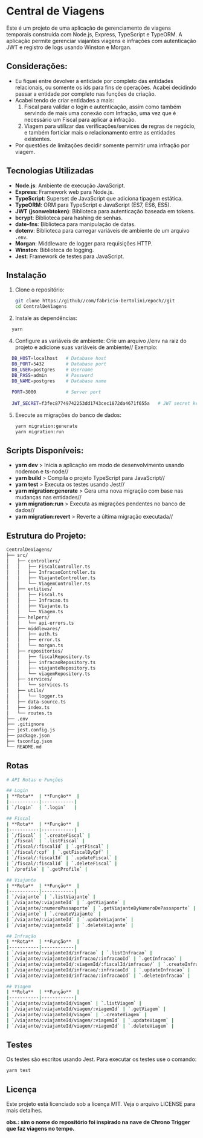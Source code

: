 # Central de Viagens

Este é um projeto de uma aplicação de gerenciamento de viagens temporais construída com Node.js, Express, TypeScript e TypeORM. A aplicação permite gerenciar viajantes viagens e infrações com autenticação JWT e registro de logs usando Winston e Morgan.

## Considerações:
- Eu fiquei entre devolver a entidade por completo das entidades relacionais, ou somente os ids para fins de operações. Acabei decidindo passar a entidade por completo nas funções de criação.
- Acabei tendo de criar entidades a mais:
    1. Fiscal para validar o login e autenticação, assim como também servindo de mais uma conexão com Infração, uma vez que é necessário um Fiscal para aplicar a infração.
    2. Viagem para utilizar das verificações/services de regras de negócio, e também forticiar mais o relacionamento entre as entidades existentes.
- Por questões de limitações decidir somente permitir uma infração por viagem.

## Tecnologias Utilizadas

- **Node.js**: Ambiente de execução JavaScript.
- **Express**: Framework web para Node.js.
- **TypeScript**: Superset de JavaScript que adiciona tipagem estática.
- **TypeORM**: ORM para TypeScript e JavaScript (ES7, ES6, ES5).
- **JWT (jsonwebtoken)**: Biblioteca para autenticação baseada em tokens.
- **bcrypt**: Biblioteca para hashing de senhas.
- **date-fns**: Biblioteca para manipulação de datas.
- **dotenv**: Biblioteca para carregar variáveis de ambiente de um arquivo `.env`.
- **Morgan**: Middleware de logger para requisições HTTP.
- **Winston**: Biblioteca de logging.
- **Jest**: Framework de testes para JavaScript.

## Instalação

1. Clone o repositório:

   ```sh
   git clone https://github//com/fabricio-bertolini/epoch//git
   cd CentralDeViagens
    ```

2. Instale as dependências:
  ```sh
    yarn
  ```

4. Configure as variáveis de ambiente:
Crie um arquivo //env na raiz do projeto e adicione suas variáveis de ambiente// 
Exemplo:
  ```sh
    DB_HOST=localhost   # Database host  
    DB_PORT=5432        # Database port
    DB_USER=postgres    # Username
    DB_PASS=admin       # Password
    DB_NAME=postgres    # Database name
    
    PORT=3000           # Server port
    
    JWT_SECRET=f3fec87749742253dd1743cec1872da4671f655a   # JWT secret key  
  ```
5. Execute as migrações do banco de dados:
   ```sh
   yarn migration:generate
   yarn migration:run
   ```
## Scripts Disponíveis:

- **yarn dev** > Inicia a aplicação em modo de desenvolvimento usando nodemon e ts-node//
- **yarn build** > Compila o projeto TypeScript para JavaScript//
- **yarn test** > Executa os testes usando Jest//
- **yarn migration:generate** > Gera uma nova migração com base nas mudanças nas entidades//
- **yarn migration:run** > Executa as migrações pendentes no banco de dados//
- **yarn migration:revert** > Reverte a última migração executada//

## Estrutura do Projeto:
  ```bash
CentralDeViagens/
├── src/
│   ├── controllers/
│   │   ├── FiscalController.ts
│   │   ├── InfracaoController.ts
│   │   ├── ViajanteController.ts
│   │   └── ViagemController.ts
│   ├── entities/
│   │   ├── Fiscal.ts
│   │   ├── Infracao.ts
│   │   ├── Viajante.ts
│   │   └── Viagem.ts
│   ├── helpers/
│   │   └── api-errors.ts
│   ├── middlewares/
│   │   ├── auth.ts
│   │   ├── error.ts
│   │   └── morgan.ts
│   ├── repositories/
│   │   ├── fiscalRepository.ts
│   │   ├── infracaoRepository.ts
│   │   ├── viajanteRepository.ts
│   │   └── viagemRepository.ts
│   ├── services/
│   │   └── services.ts
│   ├── utils/
│   │   └── logger.ts
│   ├── data-source.ts
│   ├── index.ts
│   └── routes.ts
├── .env
├── .gitignore
├── jest.config.js
├── package.json
├── tsconfig.json
└── README.md
  ```

## Rotas
  ```sh
# API Rotas e Funções

## Login
| **Rota**  | **Função**  |
|-----------|------------|
| `/login`  | `.login`   |

## Fiscal
| **Rota**  | **Função**  |
|-----------|------------|
| `/fiscal` | `.createFiscal` |
| `/fiscal` | `.listFiscal` |
| `/fiscal/:fiscalId` | `.getFiscal` |
| `/fiscal/:cpf` | `.getFiscalByCpf` |
| `/fiscal/:fiscalId` | `.updateFiscal` |
| `/fiscal/:fiscalId` | `.deleteFiscal` |
| `/profile` | `.getProfile` |

## Viajante
| **Rota**  | **Função**  |
|-----------|------------|
| `/viajante` | `.listViajante` |
| `/viajante/:viajanteId` | `.getViajante` |
| `/viajante/:numeroPassaporte` | `.getViajanteByNumeroDePassaporte` |
| `/viajante` | `.createViajante` |
| `/viajante/:viajanteId` | `.updateViajante` |
| `/viajante/:viajanteId` | `.deleteViajante` |

## Infração
| **Rota**  | **Função**  |
|-----------|------------|
| `/viajante/:viajanteId/infracao` | `.listInfracao` |
| `/viajante/:viajanteId/infracao/:infracaoId` | `.getInfracao` |
| `/viajante/:viajanteId/:viagemId/:fiscalId/infracao/` | `.createInfracao` |
| `/viajante/:viajanteId/infracao/:infracaoId` | `.updateInfracao` |
| `/viajante/:viajanteId/infracao/:infracaoId` | `.deleteInfracao` |

## Viagem
| **Rota**  | **Função**  |
|-----------|------------|
| `/viajante/:viajanteId/viagem` | `.listViagem` |
| `/viajante/:viajanteId/viagem/:viagemId` | `.getViagem` |
| `/viajante/:viajanteId/viagem` | `.createViagem` |
| `/viajante/:viajanteId/viagem/:viagemId` | `.updateViagem` |
| `/viajante/:viajanteId/viagem/:viagemId` | `.deleteViagem` |

```

## Testes
Os testes são escritos usando Jest. Para executar os testes use o comando:
  ```sh
  yarn test
  ```

## Licença
Este projeto está licenciado sob a licença MIT. Veja o arquivo LICENSE para mais detalhes.

**obs.: sim o nome do repositório foi inspirado na nave de Chrono Trigger que faz viagens no tempo.**
